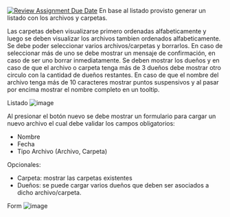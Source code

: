 [![Review Assignment Due Date](https://classroom.github.com/assets/deadline-readme-button-22041afd0340ce965d47ae6ef1cefeee28c7c493a6346c4f15d667ab976d596c.svg)](https://classroom.github.com/a/5pqLxEMa)
En base al listado provisto generar un listado con los archivos y carpetas.

Las carpetas deben visualizarse primero ordenadas alfabeticamente y luego se deben visualizar los archivos tambien ordenados alfabeticamente.
Se debe poder seleccionar varios archivos/carpetas y borrarlos. En caso de seleccionar más de uno se debe mostrar un mensaje de confirmación, en caso de ser uno borrar inmediatamente.
Se deben mostrar los dueños y en caso de que el archivo o carpeta tenga más de 3 dueños debe mostrar otro circulo con la cantidad de dueños restantes.
En caso de que el nombre del archivo tenga más de 10 caracteres mostrar puntos suspensivos y al pasar por encima mostrar el nombre completo en un tooltip.

Listado
![image](https://github.com/user-attachments/assets/45eccc80-c93e-4860-8a97-1ea3dcc518f7)

Al presionar el botón nuevo se debe mostrar un formulario para cargar un nuevo archivo el cual debe validar los campos obligatorios:
- Nombre
- Fecha
- Tipo Archivo (Archivo, Carpeta)

Opcionales:
- Carpeta: mostrar las carpetas existentes
- Dueños: se puede cargar varios dueños que deben ser asociados a dicho archivo/carpeta.

Form
![image](https://github.com/user-attachments/assets/6e1288c9-9e24-42da-8a90-09182993b9c2)
